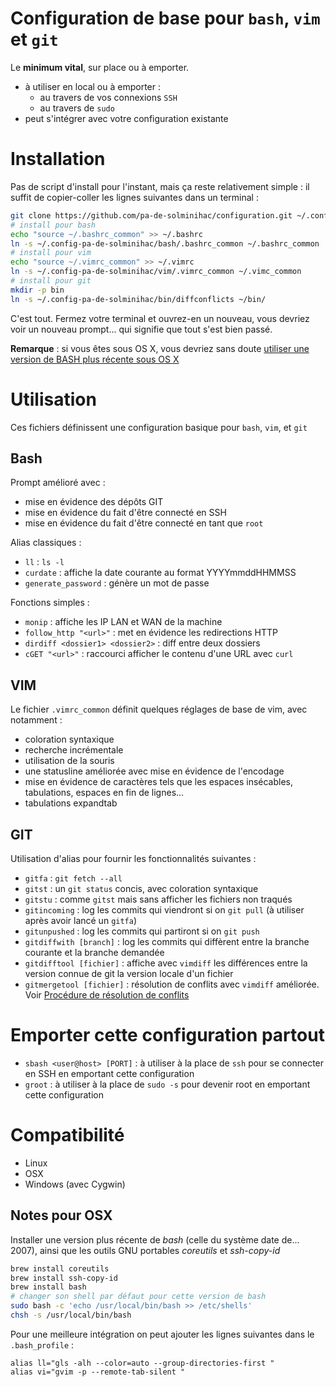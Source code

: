 # Configuration de base pour `bash`, `vim` et `git`

Le **minimum vital**, sur place ou à emporter.

- à utiliser en local ou à emporter :
  - au travers de vos connexions `SSH`
  - au travers de `sudo`
- peut s'intégrer avec votre configuration existante


# Installation

Pas de script d'install pour l'instant, mais ça reste relativement simple : il suffit de copier-coller les lignes suivantes dans un terminal :

```bash
git clone https://github.com/pa-de-solminihac/configuration.git ~/.config-pa-de-solminihac
# install pour bash
echo "source ~/.bashrc_common" >> ~/.bashrc
ln -s ~/.config-pa-de-solminihac/bash/.bashrc_common ~/.bashrc_common
# install pour vim
echo "source ~/.vimrc_common" >> ~/.vimrc
ln -s ~/.config-pa-de-solminihac/vim/.vimrc_common ~/.vimc_common
# install pour git
mkdir -p bin
ln -s ~/.config-pa-de-solminihac/bin/diffconflicts ~/bin/
```

C'est tout. Fermez votre terminal et ouvrez-en un nouveau, vous devriez voir un nouveau prompt... qui signifie que tout s'est bien passé.

**Remarque** : si vous êtes sous OS X, vous devriez sans doute [utiliser une version de BASH plus récente sous OS X](https://github.com/pa-de-solminihac/configuration/blob/master/README.md#notes-pour-osx)

# Utilisation

Ces fichiers définissent une configuration basique pour `bash`, `vim`, et `git`


## Bash

Prompt amélioré avec :
- mise en évidence des dépôts GIT
- mise en évidence du fait d'être connecté en SSH
- mise en évidence du fait d'être connecté en tant que `root`

Alias classiques :
- `ll` : `ls -l`
- `curdate` : affiche la date courante au format YYYYmmddHHMMSS
- `generate_password` : génère un mot de passe

Fonctions simples :
- `monip` : affiche les IP LAN et WAN de la machine
- `follow_http "<url>"` : met en évidence les redirections HTTP
- `dirdiff <dossier1> <dossier2>` : diff entre deux dossiers
- `cGET "<url>"` : raccourci afficher le contenu d'une URL avec `curl`


## VIM

Le fichier `.vimrc_common` définit quelques réglages de base de vim, avec notamment :
- coloration syntaxique
- recherche incrémentale
- utilisation de la souris
- une statusline améliorée avec mise en évidence de l'encodage
- mise en évidence de caractères tels que les espaces insécables, tabulations, espaces en fin de lignes...
- tabulations expandtab


## GIT

Utilisation d'alias pour fournir les fonctionnalités suivantes :
- `gitfa` : `git fetch --all`
- `gitst` : un `git status` concis, avec coloration syntaxique
- `gitstu` : comme `gitst` mais sans afficher les fichiers non traqués
- `gitincoming` : log les commits qui viendront si on `git pull` (à utiliser après avoir lancé un `gitfa`)
- `gitunpushed` : log les commits qui partiront si on `git push`
- `gitdiffwith [branch]` : log les commits qui diffèrent entre la branche courante et la branche demandée
- `gitdifftool [fichier]` : affiche avec `vimdiff` les différences entre la version connue de git la version locale d'un fichier
- `gitmergetool [fichier]` : résolution de conflits avec `vimdiff` améliorée. Voir [Procédure de résolution de conflits](https://github.com/pa-de-solminihac/configuration/blob/master/diffconflicts.md)

# Emporter cette configuration partout

- `sbash <user@host> [PORT]` : à utiliser à la place de `ssh` pour se connecter en SSH en emportant cette configuration
- `groot` : à utiliser à la place de `sudo -s` pour devenir root en emportant cette configuration


# Compatibilité

- Linux
- OSX
- Windows (avec Cygwin)

## Notes pour OSX

Installer une version plus récente de *bash* (celle du système date de... 2007), ainsi que les outils GNU portables *coreutils* et *ssh-copy-id*

```bash
brew install coreutils
brew install ssh-copy-id
brew install bash
# changer son shell par défaut pour cette version de bash
sudo bash -c 'echo /usr/local/bin/bash >> /etc/shells'
chsh -s /usr/local/bin/bash 
```

Pour une meilleure intégration on peut ajouter les lignes suivantes dans le `.bash_profile` :
```
alias ll="gls -alh --color=auto --group-directories-first "
alias vi="gvim -p --remote-tab-silent "
```
